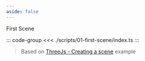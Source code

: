 ```yaml
---
aside: false
---
```


<ExampleTitle :scripts>First Scene</ExampleTitle>

<ThreeApp />

::: code-group
<<< ./scripts/01-first-scene/index.ts
:::

> Based on [ThreeJs - Creating a scene](https://threejs.org/docs/index.html#manual/en/introduction/Creating-a-scene) example

<script setup lang="ts">
import { onMounted, onUnmounted } from 'vue'
import { data } from './examples.data'

const scripts = data['01-first-scene']

onMounted(async () => {
  await import('./scripts/01-first-scene/index')
})

onUnmounted(() => {
  /** 💀 TODO: refactor - stop/remove scripts | Scripts keep running on bg since they're on memory */
  window.location.reload()
})

</script>

<style scoped lang="scss">
  h1 {
    display: flex;
    span {
      flex: 1
    }
  }
</style>
